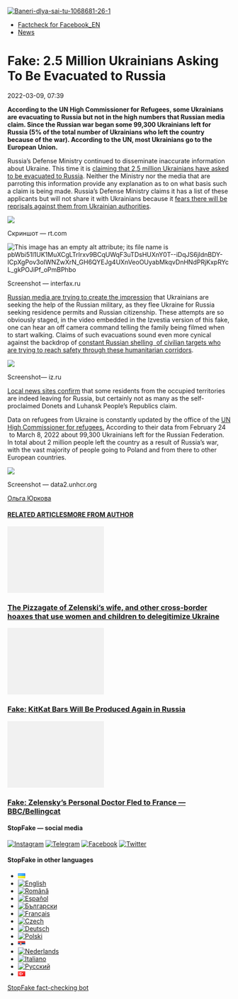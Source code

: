 [![](https://www.stopfake.org/content/uploads/2022/03/Baneri-dlya-sai-tu-1068681-26-1.png "Baneri-dlya-sai-tu-1068681-26-1")](https://www.stopfake.org/content/uploads/2022/03/Baneri-dlya-sai-tu-1068681-26-1.png)

*   [Factcheck for Facebook\_EN](https://www.stopfake.org/en/category/factcheck-facebook-en/)
*   [News](https://www.stopfake.org/en/category/news/)

Fake: 2.5 Million Ukrainians Asking To Be Evacuated to Russia
=============================================================

2022-03-09, 07:39

[](https://www.facebook.com/sharer/sharer.php?u=https%3A%2F%2Fwww.stopfake.org%2Fen%2Ffake-2-5-million-ukrainians-asking-to-be-evacuated-to-russia%2F "Facebook")[](viber://forward?text=Fake%3A%202.5%20Million%20Ukrainians%20Asking%20To%20Be%20Evacuated%20to%20Russia%20https%3A%2F%2Fwww.stopfake.org%2Fen%2Ffake-2-5-million-ukrainians-asking-to-be-evacuated-to-russia%2F "Viber")[](https://twitter.com/intent/tweet?text=Fake%3A%202.5%20Million%20Ukrainians%20Asking%20To%20Be%20Evacuated%20to%20Russia&url=https%3A%2F%2Fwww.stopfake.org%2Fen%2Ffake-2-5-million-ukrainians-asking-to-be-evacuated-to-russia%2F "X")[](https://api.whatsapp.com/send?text=Fake%3A%202.5%20Million%20Ukrainians%20Asking%20To%20Be%20Evacuated%20to%20Russia%20https%3A%2F%2Fwww.stopfake.org%2Fen%2Ffake-2-5-million-ukrainians-asking-to-be-evacuated-to-russia%2F "Whatsapp")[](https://www.stopfake.org/en/fake-2-5-million-ukrainians-asking-to-be-evacuated-to-russia/)[](https://telegram.me/share/url?url=https%3A%2F%2Fwww.stopfake.org%2Fen%2Ffake-2-5-million-ukrainians-asking-to-be-evacuated-to-russia%2F&text=Fake%3A%202.5%20Million%20Ukrainians%20Asking%20To%20Be%20Evacuated%20to%20Russia "Telegram")[](https://www.instagram.com/ "Instagram")

  

**According to the UN High Commissioner for Refugees, some Ukrainians are evacuating to Russia but not in the high numbers that Russian media claim. Since the Russian war began some 99,300 Ukrainians left for Russia (5% of the total number of Ukrainians who left the country because of the war). According to the UN, most Ukrainians go to the European Union.**

Russia’s Defense Ministry continued to disseminate inaccurate information about Ukraine. This time it is [claiming that 2,5 million Ukrainians have asked to be evacuated to Russia](https://twitter.com/RT_russian/status/1501202626406408197). Neither the Ministry nor the media that are parroting this information provide any explanation as to on what basis such a claim is being made. Russia’s Defense Ministry claims it has a list of these applicants but will not share it with Ukrainians because it [fears there will be reprisals against them from Ukrainian authorities](https://tass.ru/armiya-i-opk/14001377/amp?utm_source=google.com&utm_medium=organic&utm_campaign=google.com&utm_referrer=google.com).

![](https://lh4.googleusercontent.com/Sw68gosS9OrTkJpzCj-uCUe-UrHWqTnYGTn6NumMLe6qHbQma6rliV6bRi4gYZEaNpXcmTBEChY9ZiES4re4vMDat4ogTXyMjYHGJA2qxLVG3Nh8zGC5HR3k75iiN0t6G0chXmue)

Скриншот — rt.com

![This image has an empty alt attribute; its file name is pbWbi51l1UK1MuXCgLTrIrxv9BCqUWqF3uTDsHUXnY0T--iDqJS6jldnBDY-ICpXgPov3oIWNZwXrN_GH6QYEJg4UXnVeoOUyabMkqvDnHNdPRjKxpRYcL_gkPOJiPf_oPmBPhbo](https://lh4.googleusercontent.com/pbWbi51l1UK1MuXCgLTrIrxv9BCqUWqF3uTDsHUXnY0T--iDqJS6jldnBDY-ICpXgPov3oIWNZwXrN_GH6QYEJg4UXnVeoOUyabMkqvDnHNdPRjKxpRYcL_gkPOJiPf_oPmBPhbo)

Screenshot — interfax.ru

[Russian media are trying to create the impression](https://iz.ru/1302238/2022-03-08/rossiiskie-voennye-pomogli-evakuirovat-semi-s-detmi-iz-gostomelia) that Ukrainians are seeking the help of the Russian military, as they flee Ukraine for Russia seeking residence permits and Russian citizenship. These attempts are so obviously staged, in the video embedded in the Izvestia version of this fake, one can hear an off camera command telling the family being filmed when to start walking. Claims of such evacuations sound even more cynical against the backdrop of [constant Russian shelling  of civilian targets who are trying to reach safety through these humanitarian corridors](https://edition.cnn.com/2022/03/06/europe/ukraine-russia-invasion-sunday-intl-hnk/index.html).

![](https://lh6.googleusercontent.com/5uSbj9oub8j8BBRKv9vQOCVT1nwwLI7A5XzO9hM-sIj-EzSfrbVg0ckvMBOFODjE9ZbDh-ssr9zJeP86LHGha0ZSx2A6lxN16OWEqdC9_uQ1xcsZ7fUVk_7AMw_18JxYPPvn_JdR)

Screenshot— iz.ru

[Local news sites confirm](https://gorlovka.ua/News/Article/21670) that some residents from the occupied territories are indeed leaving for Russia, but certainly not as many as the self-proclaimed Donets and Luhansk People’s Republics claim.

Data on refugees from Ukraine is constantly updated by the office of the [UN High Commissioner for refugees.](https://data2.unhcr.org/en/situations/ukraine) According to their data from February 24  to March 8, 2022 about 99,300 Ukrainians left for the Russian Federation. In total about 2 million people left the country as a result of Russia’s war, with the vast majority of people going to Poland and from there to other European countries.

![](https://lh5.googleusercontent.com/kG41lEfrwX5Lv7kko3Swzr5Lh1Kv2PF-iXCUe22B45uQq4s6qi9b1O0Oa4sS737oeULA_60dBchwibfhVoWUDvtbuU7Sf7jNmLsCBtZdwSm5JaqXRZNsq8AUCDW672hIgu1f3DWG)

Screenshot — data2.unhcr.org

  

[](https://www.facebook.com/sharer/sharer.php?u=https%3A%2F%2Fwww.stopfake.org%2Fen%2Ffake-2-5-million-ukrainians-asking-to-be-evacuated-to-russia%2F "Facebook")[](viber://forward?text=Fake%3A%202.5%20Million%20Ukrainians%20Asking%20To%20Be%20Evacuated%20to%20Russia%20https%3A%2F%2Fwww.stopfake.org%2Fen%2Ffake-2-5-million-ukrainians-asking-to-be-evacuated-to-russia%2F "Viber")[](https://twitter.com/intent/tweet?text=Fake%3A%202.5%20Million%20Ukrainians%20Asking%20To%20Be%20Evacuated%20to%20Russia&url=https%3A%2F%2Fwww.stopfake.org%2Fen%2Ffake-2-5-million-ukrainians-asking-to-be-evacuated-to-russia%2F "X")[](https://api.whatsapp.com/send?text=Fake%3A%202.5%20Million%20Ukrainians%20Asking%20To%20Be%20Evacuated%20to%20Russia%20https%3A%2F%2Fwww.stopfake.org%2Fen%2Ffake-2-5-million-ukrainians-asking-to-be-evacuated-to-russia%2F "Whatsapp")[](https://www.stopfake.org/en/fake-2-5-million-ukrainians-asking-to-be-evacuated-to-russia/)[](https://telegram.me/share/url?url=https%3A%2F%2Fwww.stopfake.org%2Fen%2Ffake-2-5-million-ukrainians-asking-to-be-evacuated-to-russia%2F&text=Fake%3A%202.5%20Million%20Ukrainians%20Asking%20To%20Be%20Evacuated%20to%20Russia "Telegram")[](https://www.instagram.com/ "Instagram")

[Ольга Юркова](#)

#### [RELATED ARTICLES](#)[MORE FROM AUTHOR](#)

[![](data:image/png;base64,iVBORw0KGgoAAAANSUhEUgAAANoAAACWAQMAAACCSQSPAAAAA1BMVEWurq51dlI4AAAAAXRSTlMmkutdmwAAABpJREFUWMPtwQENAAAAwiD7p7bHBwwAAAAg7RD+AAGXD7BoAAAAAElFTkSuQmCC "The Pizzagate of Zelenski’s wife, and other cross-border hoaxes that use women and children to delegitimize Ukraine")](https://www.stopfake.org/en/the-pizzagate-of-zelenski-s-wife-and-other-cross-border-hoaxes-that-use-women-and-children-to-delegitimize-ukraine/ "The Pizzagate of Zelenski’s wife, and other cross-border hoaxes that use women and children to delegitimize Ukraine")

### [The Pizzagate of Zelenski’s wife, and other cross-border hoaxes that use women and children to delegitimize Ukraine](https://www.stopfake.org/en/the-pizzagate-of-zelenski-s-wife-and-other-cross-border-hoaxes-that-use-women-and-children-to-delegitimize-ukraine/ "The Pizzagate of Zelenski’s wife, and other cross-border hoaxes that use women and children to delegitimize Ukraine")

[![](data:image/png;base64,iVBORw0KGgoAAAANSUhEUgAAANoAAACWAQMAAACCSQSPAAAAA1BMVEWurq51dlI4AAAAAXRSTlMmkutdmwAAABpJREFUWMPtwQENAAAAwiD7p7bHBwwAAAAg7RD+AAGXD7BoAAAAAElFTkSuQmCC "Fake: KitKat Bars Will Be Produced Again in Russia")](https://www.stopfake.org/en/fake-kitkat-bars-will-be-produced-again-in-russia/ "Fake: KitKat Bars Will Be Produced Again in Russia")

### [Fake: KitKat Bars Will Be Produced Again in Russia](https://www.stopfake.org/en/fake-kitkat-bars-will-be-produced-again-in-russia/ "Fake: KitKat Bars Will Be Produced Again in Russia")

[![](data:image/png;base64,iVBORw0KGgoAAAANSUhEUgAAANoAAACWAQMAAACCSQSPAAAAA1BMVEWurq51dlI4AAAAAXRSTlMmkutdmwAAABpJREFUWMPtwQENAAAAwiD7p7bHBwwAAAAg7RD+AAGXD7BoAAAAAElFTkSuQmCC "Fake: Zelensky’s Personal Doctor Fled to France — BBC/Bellingcat")](https://www.stopfake.org/en/fake-zelensky-s-personal-doctor-fled-to-france-bbc-bellingcat/ "Fake: Zelensky’s Personal Doctor Fled to France — BBC/Bellingcat")

### [Fake: Zelensky’s Personal Doctor Fled to France — BBC/Bellingcat](https://www.stopfake.org/en/fake-zelensky-s-personal-doctor-fled-to-france-bbc-bellingcat/ "Fake: Zelensky’s Personal Doctor Fled to France — BBC/Bellingcat")

[](#)[](#)

#### StopFake — social media

[![Instagram](https://www.stopfake.org/content/uploads/2020/09/inAsset-1.png)](https://www.instagram.com/stopfakingnews/) [![Telegram](https://www.stopfake.org/content/uploads/2020/09/teAsset-1.png)](https://t.me/StopFake) [![Facebook](https://www.stopfake.org/content/uploads/2020/10/facebook.png)](https://www.facebook.com/stopfakeukraine) [![Twitter](https://www.stopfake.org/content/uploads/2024/03/twitter_x_new_logo_x_rounded_icon_256078.png)](https://twitter.com/StopFakingNews)

#### StopFake in other languages

*   [![Українська](data:image/png;base64,iVBORw0KGgoAAAANSUhEUgAAABAAAAALCAMAAABBPP0LAAAAb1BMVEUAhP8AfP0Ac/oAZ/UAV/B5yv9wxv5iwf1WvP1Ot/gAQOlMt/1Bs/s1rfkpqPdBsfYdovUAkciK0edqwuBautpNtdZAr9IATZr43QD8/GX6+kn5+Tr4+C329iD09BTy8g309DHguQDy8iruzwDnwwAuoRPoAAAASElEQVR4AU3MAQYDQRAF0Ve9WRAQYO5/zUgSDIxf8DQdiGR3I7v0YOLS3ns4PPt8Wq86vn6vVht7NRzG0OHRSpDb8Gt5IvjAHy/kBL+aIRygAAAAAElFTkSuQmCC)](https://www.stopfake.org/uk/fejk-2-5-mln-ukrayintsiv-prosyat-evakuyuvati-yih-do-rosiyi/)
*   [![English](/content/polylang/en_US.png)](https://www.stopfake.org/en/fake-2-5-million-ukrainians-asking-to-be-evacuated-to-russia/)
*   [![Română](/content/polylang/ro_RO.png)](https://www.stopfake.org/ro/pagina-principala/)
*   [![Español](/content/polylang/es_ES.png)](https://www.stopfake.org/es/falso-2-5-millones-de-ucranianos-piden-ser-evacuados-a-rusia/)
*   [![Български](/content/polylang/bg_BG.png)](https://www.stopfake.org/bg/nachalo/)
*   [![Français](/content/polylang/fr_FR.png)](https://www.stopfake.org/fr/accueil/)
*   [![Czech](/content/polylang/cs_CZ.png)](https://www.stopfake.org/cz/domu/)
*   [![Deutsch](/content/polylang/de_DE.png)](https://www.stopfake.org/de/start/)
*   [![Polski](/content/polylang/pl_PL.png)](https://www.stopfake.org/pl/fake-2-5-mln-ukraincow-prosi-o-ewakuacje-do-rosji/)
*   [![Српски језик](data:image/png;base64,iVBORw0KGgoAAAANSUhEUgAAABAAAAALCAMAAABBPP0LAAAAbFBMVEXkAADhAADbAADSAADMAADHAADzY1jnXlTcWVDBAADoNjbWMjPogFXlflTNPkL19XYAHno2grgAWqLto6TwubkAVZkwc6QAGmwAHXc1f7b19fXy8vLuxMU0frPaeHrSXWDm5ubrztDPb3Pr6+sXdtjeAAAAVklEQVR4AQXBQQqCABRAwXn5E4lo0/3vGK2SMJtJQkjUFQTRZFQd4DCw5ASYR+lr/S1Qs7XrXjtgzO6WE2Aux+b18L4H53qB57o+wybTyU7wwWw4APAHXWkRm6nRMmoAAAAASUVORK5CYII=)](https://www.stopfake.org/sr/naslovna/)
*   [![Nederlands](/content/polylang/nl_NL.png)](https://www.stopfake.org/nl/home-2/)
*   [![Italiano](/content/polylang/it_IT.png)](https://www.stopfake.org/it/home/)
*   [![Русский](/content/polylang/ru_RU.png)](https://www.stopfake.org/ru/fejk-2-5-mln-ukraintsev-prosyat-evakuirovat-ih-v-rossiyu-2/)
*   [![Türkçe](data:image/png;base64,iVBORw0KGgoAAAANSUhEUgAAABAAAAALCAMAAABBPP0LAAAARVBMVEX+AAD3AADwAAD+fHz9cHH7ZGT9WVn6UFDpAAD9oKD5Q0P5OTn2MzP1Kir7ubr65ub1Gxv69PTzDw/kAAD319ffAAD4iooXHQ3FAAAAYklEQVR4AT3HhW0EQRQD0Oc/KG3/dQYEYTg2O+4IQbTHydWt0fw2Sfz8Fuw51+U3On7a6/pc/as1UZLDyuq13lWOwpdPn3+v7XJiDD3DR1N87Qr5WXX9zyQ9opEIOwkmDgr/ZXASmpFRqe0AAAAASUVORK5CYII=)](https://www.stopfake.org/tr/ana-sayfa-2/)

[StopFake fact-checking bot](https://t.me/StopFakeUkraine_bot)